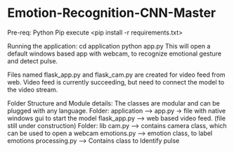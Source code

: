 # Emotion-Recognition-CNN-Master
Pre-req: 
    Python
    Pip
    execute <pip install -r requirements.txt>

Running the application: 
    cd application
    python app.py 
    This will open a default windows based app with webcam, to recognize emotional gesture and detect pulse.
 
Files named flask_app.py and flask_cam.py are created for video feed from web. Video feed is currently succeeding, but need to connect the model to the video stream.
 

Folder Structure and Module details:
    The classes are modular and can be plugged with any language. 
    Folder: application --> app.py   -> file with native windows gui to start the model
    flask_app.py --> web based video feed. (file still under construction)
    Folder: lib
    cam.py --> contains camera class, which can be used to open a webcam
    emotions.py --> emotion class, to label emotions
    processing.py --> Contains class to Identify pulse
